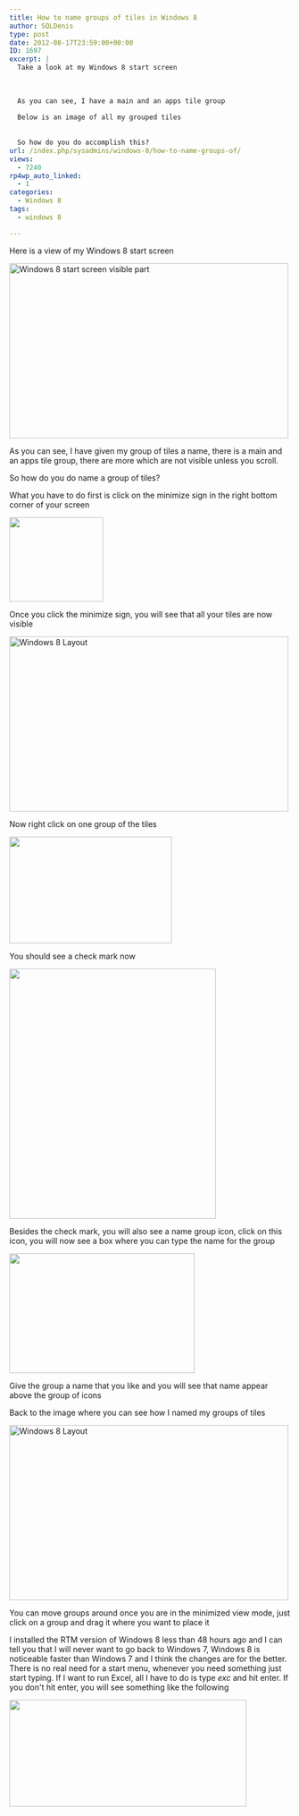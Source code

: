 ```yaml
---
title: How to name groups of tiles in Windows 8
author: SQLDenis
type: post
date: 2012-08-17T23:59:00+00:00
ID: 1697
excerpt: |
  Take a look at my Windows 8 start screen
  
  
  
  As you can see, I have a main and an apps tile group
  
  Below is an image of all my grouped tiles
  
  
  So how do you do accomplish this?
url: /index.php/sysadmins/windows-8/how-to-name-groups-of/
views:
  - 7240
rp4wp_auto_linked:
  - 1
categories:
  - Windows 8
tags:
  - windows 8

---
```

Here is a view of my Windows 8 start screen

[<img src="http://farm9.staticflickr.com/8299/7801193080_06ab747d2a.jpg" width="500" height="313" alt="Windows 8 start screen visible part" />][1]

As you can see, I have given my group of tiles a name, there is a main and an apps tile group, there are more which are not visible unless you scroll.

So how do you do name a group of tiles?

What you have to do first is click on the minimize sign in the right bottom corner of your screen

[<img alt="" src="https://lessthandot.z19.web.core.windows.net/wp-content/uploads/blogs/SysAdmins/Labeling2.png?mtime=1345253387" width="168" height="151" />][2]

Once you click the minimize sign, you will see that all your tiles are now visible

[<img src="http://farm8.staticflickr.com/7125/7801049122_23ed09a373.jpg" width="500" height="313" alt="Windows 8 Layout" />][3]

Now right click on one group of the tiles
  
[<img alt="" src="https://lessthandot.z19.web.core.windows.net/wp-content/uploads/blogs/SysAdmins/Labeling3.png?mtime=1345253395" width="291" height="191" />][4]
  
  
You should see a check mark now

[<img alt="" src="https://lessthandot.z19.web.core.windows.net/wp-content/uploads/blogs/SysAdmins/Labeling4.png?mtime=1345253403" width="370" height="447" />][5]

Besides the check mark, you will also see a name group icon, click on this icon, you will now see a box where you can type the name for the group

[<img alt="" src="https://lessthandot.z19.web.core.windows.net/wp-content/uploads/blogs/SysAdmins/Labeling5.png?mtime=1345253410" width="332" height="214" />][6]
  
Give the group a name that you like and you will see that name appear above the group of icons

Back to the image where you can see how I named my groups of tiles

[<img src="http://farm8.staticflickr.com/7125/7801049122_23ed09a373.jpg" width="500" height="313" alt="Windows 8 Layout" />][3]

You can move groups around once you are in the minimized view mode, just click on a group and drag it where you want to place it

I installed the RTM version of Windows 8 less than 48 hours ago and I can tell you that I will never want to go back to Windows 7, Windows 8 is noticeable faster than Windows 7 and I think the changes are for the better. There is no real need for a start menu, whenever you need something just start typing. If I want to run Excel, all I have to do is type _exc_ and hit enter. If you don't hit enter, you will see something like the following

[<img alt="" src="https://lessthandot.z19.web.core.windows.net/wp-content/uploads/blogs/SysAdmins/StartExcel.png?mtime=1345254983" width="425" height="191" />][7]

 [1]: http://www.flickr.com/photos/denisgobo/7801193080/ "Windows 8 start screen visible part"
 [2]: https://lessthandot.z19.web.core.windows.net/wp-content/uploads/blogs/SysAdmins/Labeling2.png?mtime=1345253387
 [3]: http://www.flickr.com/photos/denisgobo/7801049122/ "Windows 8 Layout"
 [4]: https://lessthandot.z19.web.core.windows.net/wp-content/uploads/blogs/SysAdmins/Labeling3.png?mtime=1345253395
 [5]: https://lessthandot.z19.web.core.windows.net/wp-content/uploads/blogs/SysAdmins/Labeling4.png?mtime=1345253403
 [6]: https://lessthandot.z19.web.core.windows.net/wp-content/uploads/blogs/SysAdmins/Labeling5.png?mtime=1345253410
 [7]: https://lessthandot.z19.web.core.windows.net/wp-content/uploads/blogs/SysAdmins/StartExcel.png?mtime=1345254983